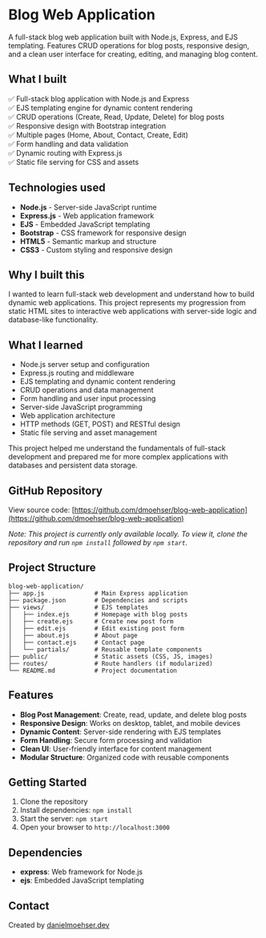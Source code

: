 # Blog Web Application

A full-stack blog web application built with Node.js, Express, and EJS templating. Features CRUD operations for blog posts, responsive design, and a clean user interface for creating, editing, and managing blog content.

## What I built

✅ Full-stack blog application with Node.js and Express  
✅ EJS templating engine for dynamic content rendering  
✅ CRUD operations (Create, Read, Update, Delete) for blog posts  
✅ Responsive design with Bootstrap integration  
✅ Multiple pages (Home, About, Contact, Create, Edit)  
✅ Form handling and data validation  
✅ Dynamic routing with Express.js  
✅ Static file serving for CSS and assets  

## Technologies used

- **Node.js** - Server-side JavaScript runtime
- **Express.js** - Web application framework
- **EJS** - Embedded JavaScript templating
- **Bootstrap** - CSS framework for responsive design
- **HTML5** - Semantic markup and structure
- **CSS3** - Custom styling and responsive design

## Why I built this

I wanted to learn full-stack web development and understand how to build dynamic web applications. This project represents my progression from static HTML sites to interactive web applications with server-side logic and database-like functionality.

## What I learned

- Node.js server setup and configuration
- Express.js routing and middleware
- EJS templating and dynamic content rendering
- CRUD operations and data management
- Form handling and user input processing
- Server-side JavaScript programming
- Web application architecture
- HTTP methods (GET, POST) and RESTful design
- Static file serving and asset management

This project helped me understand the fundamentals of full-stack development and prepared me for more complex applications with databases and persistent data storage.

## GitHub Repository

View source code: [https://github.com/dmoehser/blog-web-application](https://github.com/dmoehser/blog-web-application)

*Note: This project is currently only available locally. To view it, clone the repository and run `npm install` followed by `npm start`.*

## Project Structure

```
blog-web-application/
├── app.js              # Main Express application
├── package.json        # Dependencies and scripts
├── views/              # EJS templates
│   ├── index.ejs       # Homepage with blog posts
│   ├── create.ejs      # Create new post form
│   ├── edit.ejs        # Edit existing post form
│   ├── about.ejs       # About page
│   ├── contact.ejs     # Contact page
│   └── partials/       # Reusable template components
├── public/             # Static assets (CSS, JS, images)
├── routes/             # Route handlers (if modularized)
└── README.md           # Project documentation
```

## Features

- **Blog Post Management**: Create, read, update, and delete blog posts
- **Responsive Design**: Works on desktop, tablet, and mobile devices
- **Dynamic Content**: Server-side rendering with EJS templates
- **Form Handling**: Secure form processing and validation
- **Clean UI**: User-friendly interface for content management
- **Modular Structure**: Organized code with reusable components

## Getting Started

1. Clone the repository
2. Install dependencies: `npm install`
3. Start the server: `npm start`
4. Open your browser to `http://localhost:3000`

## Dependencies

- **express**: Web framework for Node.js
- **ejs**: Embedded JavaScript templating

## Contact

Created by [danielmoehser.dev](https://danielmoehser.dev)
